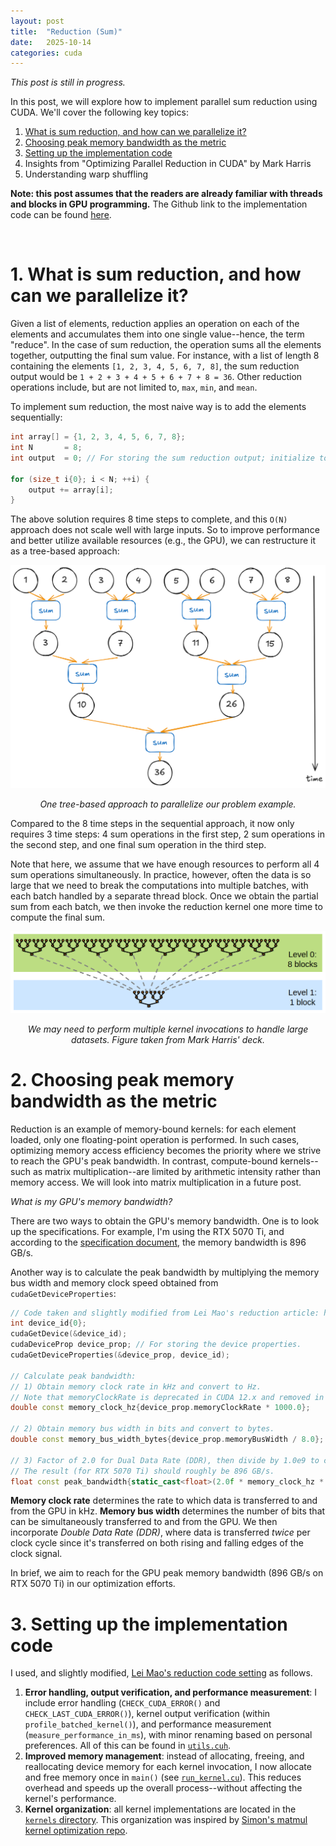 ```yaml
---
layout: post
title:  "Reduction (Sum)"
date:   2025-10-14
categories: cuda
---
```


*This post is still in progress.*

In this post, we will explore how to implement parallel sum reduction using CUDA. We'll cover the following key topics:

1. [What is sum reduction, and how can we parallelize it?](#1-what-is-sum-reduction-and-how-can-we-parallelize-it)
2. [Choosing peak memory bandwidth as the metric](#2-choosing-peak-memory-bandwidth-as-the-metric)
3. [Setting up the implementation code](#3-setting-up-the-implementation-code)
4. Insights from "Optimizing Parallel Reduction in CUDA" by Mark Harris
5. Understanding warp shuffling

**Note: this post assumes that the readers are already familiar with threads and blocks in GPU programming.** The Github link to the implementation code can be found [here](https://github.com/kathsucurry/cuda_reduction_sum).

<br />


# 1. What is sum reduction, and how can we parallelize it?


Given a list of elements, reduction applies an operation on each of the elements and accumulates them into one single value--hence, the term "reduce". In the case of sum reduction, the operation sums all the elements together, outputting the final sum value. For instance, with a list of length 8 containing the elements `[1, 2, 3, 4, 5, 6, 7, 8]`, the sum reduction output would be `1 + 2 + 3 + 4 + 5 + 6 + 7 + 8 = 36`. Other reduction operations include, but are not limited to, `max`, `min`, and `mean`. 

To implement sum reduction, the most naive way is to add the elements sequentially:

```c++
int array[] = {1, 2, 3, 4, 5, 6, 7, 8};
int N       = 8;
int output  = 0; // For storing the sum reduction output; initialize to 0.

for (size_t i{0}; i < N; ++i) {
    output += array[i];
}
```

The above solution requires 8 time steps to complete, and this `O(N)` approach does not scale well with large inputs. So to improve performance and better utilize available resources (e.g., the GPU), we can restructure it as a tree-based approach:

![image Tree-based approach example](/assets/images/2025-10-14-reduction_sum/fig1_tree_approach.png)
<p style="text-align: center;"><i>One tree-based approach to parallelize our problem example.</i></p>

Compared to the 8 time steps in the sequential approach, it now only requires 3 time steps: 4 sum operations in the first step, 2 sum operations in the second step, and one final sum operation in the third step.

Note that here, we assume that we have enough resources to perform all 4 sum operations simultaneously. In practice, however, often the data is so large that we need to break the computations into multiple batches, with each batch handled by a separate thread block. Once we obtain the partial sum from each batch, we then invoke the reduction kernel one more time to compute the final sum. 

![image Multiple kernel invocations](/assets/images/2025-10-14-reduction_sum/fig2_multiple_kernel_invocations.png)
<p style="text-align: center;"><i>We may need to perform multiple kernel invocations to handle large datasets. Figure taken from Mark Harris' deck.</i></p>


# 2. Choosing peak memory bandwidth as the metric

Reduction is an example of memory-bound kernels: for each element loaded, only one floating-point operation is performed. In such cases, optimizing memory access efficiency becomes the priority where we strive to reach the GPU's peak bandwidth. In contrast, compute-bound kernels--such as matrix multiplication--are limited by arithmetic intensity rather than memory access. We will look into matrix multiplication in a future post.

*What is my GPU's memory bandwidth?*

There are two ways to obtain the GPU's memory bandwidth. One is to look up the specifications. For example, I'm using the RTX 5070 Ti, and according to the [specification document](https://images.nvidia.com/aem-dam/Solutions/geforce/blackwell/nvidia-rtx-blackwell-gpu-architecture.pdf), the memory bandwidth is 896 GB/s.

Another way is to calculate the peak bandwidth by multiplying the memory bus width and memory clock speed obtained from `cudaGetDeviceProperties`:

```c++
// Code taken and slightly modified from Lei Mao's reduction article: https://leimao.github.io/blog/CUDA-Reduction/.
int device_id{0};
cudaGetDevice(&device_id);
cudaDeviceProp device_prop; // For storing the device properties.
cudaGetDeviceProperties(&device_prop, device_id);
    
// Calculate peak bandwidth:
// 1) Obtain memory clock rate in kHz and convert to Hz.
// Note that memoryClockRate is deprecated in CUDA 12.x and removed in CUDA 13.
double const memory_clock_hz{device_prop.memoryClockRate * 1000.0};

// 2) Obtain memory bus width in bits and convert to bytes.
double const memory_bus_width_bytes{device_prop.memoryBusWidth / 8.0};

// 3) Factor of 2.0 for Dual Data Rate (DDR), then divide by 1.0e9 to convert from bytes/s to GB/s.
// The result (for RTX 5070 Ti) should roughly be 896 GB/s.
float const peak_bandwidth{static_cast<float>(2.0f * memory_clock_hz * memory_bus_width_bytes / 1.0e9)};
```

**Memory clock rate** determines the rate to which data is transferred to and from the GPU in kHz. **Memory bus width** determines the number of bits that can be simultaneously transferred to and from the GPU. We then incorporate *Double Data Rate (DDR)*, where data is transferred *twice* per clock cycle since it's transferred on both rising and falling edges of the clock signal.

In brief, we aim to reach for the GPU peak memory bandwidth (896 GB/s on RTX 5070 Ti) in our optimization efforts.


# 3. Setting up the implementation code

I used, and slightly modified, [Lei Mao's reduction code setting](https://leimao.github.io/blog/CUDA-Reduction/) as follows.

1. **Error handling, output verification, and performance measurement**:  I include error handling (`CHECK_CUDA_ERROR()` and `CHECK_LAST_CUDA_ERROR()`), kernel output verification (within `profile_batched_kernel()`), and performance measurement (`measure_performance_in_ms`), with minor renaming based on personal preferences. All of this can be found in [`utils.cuh`](https://github.com/kathsucurry/cuda_reduction_sum/blob/main/src/utils.cuh).
2. **Improved memory management**: instead of allocating, freeing, and reallocating device memory for each kernel invocation, I now allocate and free memory once in `main()` (see [`run_kernel.cu`](https://github.com/kathsucurry/cuda_reduction_sum/blob/main/run_kernel.cu)). This reduces overhead and speeds up the overall process--without affecting the kernel's performance.
3. **Kernel organization**: all kernel implementations are located in the [`kernels` directory](https://github.com/kathsucurry/cuda_reduction_sum/tree/main/src/kernels). This organization was inspired by [Simon's matmul kernel optimization repo](https://github.com/siboehm/SGEMM_CUDA).



